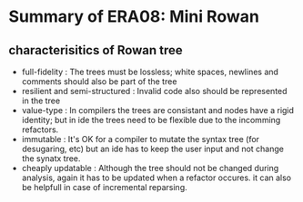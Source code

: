 # Summary of ERA08: Mini Rowan

## characterisitics of Rowan tree
* full-fidelity : The trees must be lossless; white spaces, newlines and comments should also be part of the tree
* resilient and semi-structured : Invalid code also should be represented in the tree
* value-type : In compilers the trees are consistant and nodes have a rigid identity; but in ide the trees need to be flexible due to the incomming refactors.
* immutable : It's OK for a compiler to mutate the syntax tree (for desugaring, etc) but an ide has to keep the user input and not change the synatx tree.
* cheaply updatable : Although the tree should not be changed during analysis, again it has to be updated when a refactor occures. it can also be helpfull in case of incremental reparsing.